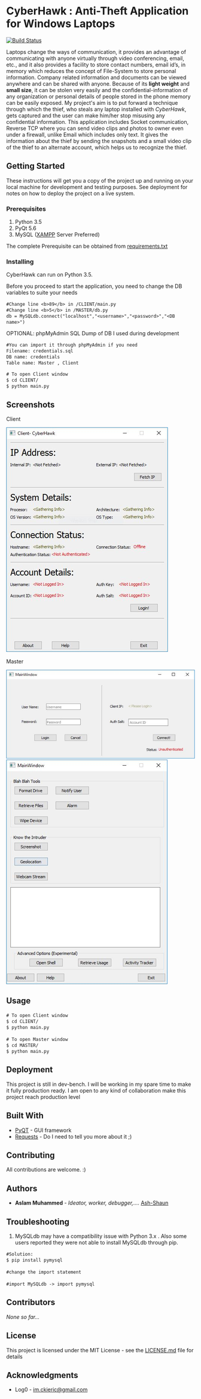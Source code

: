 # CyberHawk : Anti-Theft Application for Windows Laptops
[![Build Status](https://travis-ci.org/Ash-Shaun/CyberHawk.svg?branch=master)](https://travis-ci.org/Ash-Shaun/CyberHawk)

Laptops change the ways of communication, it provides an advantage of communicating with anyone virtually through video conferencing, email, etc., and it also provides a facility to store contact numbers, email id’s, in memory which reduces the concept of File-System to store personal information. Company related information and documents can be viewed anywhere and can be shared with anyone. Because of its <b>light weight</b> and <b>small size</b>, it can be stolen very easily and the confidential-information of any organization or personal details of people stored in the phone memory can be easily exposed. My project's aim is to put forward a technique through which the thief, who steals any laptop installed with <i>CyberHawk</i>, gets captured and the user can make him/her stop misusing any confidential information. This application includes Socket communication, Reverse TCP where you can send video clips and photos to  owner even under a firewall, unlike Email which includes only text. It gives the information about the thief by sending the snapshots and a small video clip of the thief to an alternate account, which helps us to recognize the thief.



## Getting Started

These instructions will get you a copy of the project up and running on your local machine for development and testing purposes. See deployment for notes on how to deploy the project on a live system.

### Prerequisites

1. Python 3.5
2. PyQt 5.6
3. MySQL ([XAMPP](https://www.apachefriends.org/download.html) Server Preferred)

The complete Prerequisite can be obtained from [requirements.txt](https://github.com/Ash-Shaun/CyberHawk/blob/master/requirements.txt)

### Installing

CyberHawk can run on Python 3.5. 

Before you proceed to start the application, you need to change the DB variables to suite your needs
```
#Change line <b>89</b> in /CLIENT/main.py
#Change line <b>5</b> in /MASTER/db.py
db = MySQLdb.connect("localhost","<username>","<password>","<DB name>")
```

OPTIONAL: phpMyAdmin SQL Dump of DB I used during development
```
#You can import it through phpMyAdmin if you need
Filename: credentials.sql
DB name: credentials
Table name: Master , Client
```

```
# To open Client window
$ cd CLIENT/
$ python main.py
```
## Screenshots

Client

![Client](https://raw.githubusercontent.com/Ash-Shaun/CyberHawk/master/client.JPG)

Master

![Master](https://raw.githubusercontent.com/Ash-Shaun/CyberHawk/master/Master.JPG)
![Master](https://raw.githubusercontent.com/Ash-Shaun/CyberHawk/master/master2.JPG)


## Usage

```
# To open Client window
$ cd CLIENT/
$ python main.py

# To open Master window
$ cd MASTER/
$ python main.py
```

## Deployment

This project is still in dev-bench. I will be working in my spare time to make it fully production ready. I am open to any kind of collaboration make this project reach production level 

## Built With

* [PyQT](https://riverbankcomputing.com/software/pyqt/intro) - GUI framework
* [Requests](https://docs.python-requests.org/) - Do I need to tell you more about it ;)

## Contributing

All contributions are welcome. :)

## Authors

* **Aslam Muhammed** - <i> Ideator, worker, debugger,.... </i> [Ash-Shaun](https://github.com/Ash-Shaun)

## Troubleshooting

1. MySQLdb may have a compatibility issue with Python 3.x . Also some users reported they were not able to install MySQLdb through pip.
```
#Solution:
$ pip install pymysql

#change the import statement

#import MySQLdb -> import pymysql
```

## Contributors

<i> None so far...</i>

## License

This project is licensed under the MIT License - see the [LICENSE.md](LICENSE.md) file for details

## Acknowledgments

* Log0 - <im.ckieric@gmail.com>


